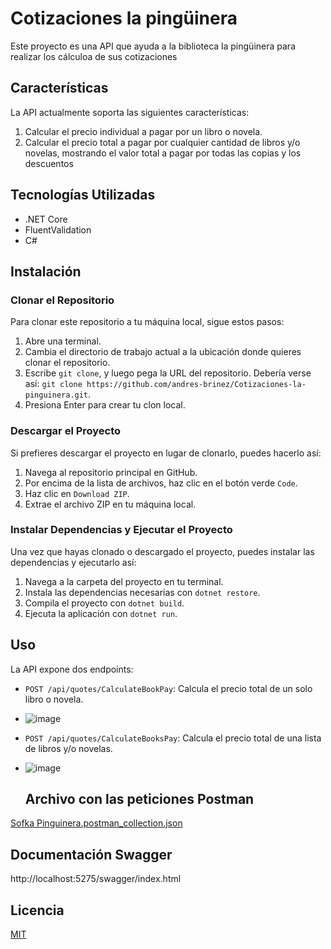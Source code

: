# Cotizaciones  la pingüinera

Este proyecto es una API que ayuda a la biblioteca la pingüinera para realizar los cálculoa de sus cotizaciones 

## Características

La API actualmente soporta las siguientes características:

1. Calcular el precio individual a pagar por un libro o novela.
2. Calcular el precio total a pagar por cualquier cantidad de libros y/o novelas, mostrando el valor total a pagar por todas las copias y los descuentos

## Tecnologías Utilizadas

- .NET Core
- FluentValidation
- C#

## Instalación

### Clonar el Repositorio

Para clonar este repositorio a tu máquina local, sigue estos pasos:

1. Abre una terminal.
2. Cambia el directorio de trabajo actual a la ubicación donde quieres clonar el repositorio.
3. Escribe `git clone`, y luego pega la URL del repositorio. Debería verse así: `git clone https://github.com/andres-brinez/Cotizaciones-la-pinguinera.git`.
4. Presiona Enter para crear tu clon local.

### Descargar el Proyecto

Si prefieres descargar el proyecto en lugar de clonarlo, puedes hacerlo así:

1. Navega al repositorio principal en GitHub.
2. Por encima de la lista de archivos, haz clic en el botón verde `Code`.
3. Haz clic en `Download ZIP`.
4. Extrae el archivo ZIP en tu máquina local.

### Instalar Dependencias y Ejecutar el Proyecto

Una vez que hayas clonado o descargado el proyecto, puedes instalar las dependencias y ejecutarlo así:

1. Navega a la carpeta del proyecto en tu terminal.
2. Instala las dependencias necesarias con `dotnet restore`.
3. Compila el proyecto con `dotnet build`.
4. Ejecuta la aplicación con `dotnet run`.

## Uso

La API expone dos endpoints:

- `POST /api/quotes/CalculateBookPay`: Calcula el precio total de un solo libro o novela.
- ![image](https://github.com/andres-brinez/Cotizaciones-la-pinguinera/assets/94869227/3fe0646a-b9b3-4dc8-a003-e496c1ffc50d)


- `POST /api/quotes/CalculateBooksPay`: Calcula el precio total de una lista de libros y/o novelas.
- ![image](https://github.com/andres-brinez/Cotizaciones-la-pinguinera/assets/94869227/ae6c2a63-cb82-47d0-b7e3-db4d0324820e)

  ## Archivo con las peticiones Postman

[Sofka Pinguinera.postman_collection.json](https://github.com/andres-brinez/Cotizaciones-la-pinguinera/files/14830422/Sofka.Pinguinera.postman_collection.json)

## Documentación Swagger
http://localhost:5275/swagger/index.html

## Licencia

[MIT](https://choosealicense.com/licenses/mit/)




